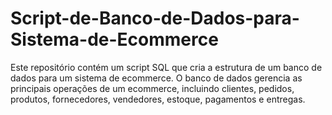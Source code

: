 # Script-de-Banco-de-Dados-para-Sistema-de-Ecommerce
Este repositório contém um script SQL que cria a estrutura de um banco de dados para um sistema de ecommerce. O banco de dados gerencia as principais operações de um ecommerce, incluindo clientes, pedidos, produtos, fornecedores, vendedores, estoque, pagamentos e entregas.

